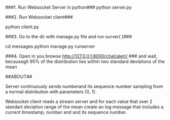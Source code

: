 ###1. Run Websocket Server in python###
python server.py

###2. Run Websocket client###

python client.py

###3. Go to the dir with manage.py file and run surver( )###

cd messages
python manage.py runserver

###4. Open in you browse http://127.0.0.1:8000/chat/alert/ ###
and wait, becausegit 95% of the distribution lies within two standard deviations of the mean


##ABOUT##

Server continuously sends numberand its sequence number sampling from a normal distribution with parameters (0, 1).


Websocket client reads a stream server and for each value that over 2 standart deviation range of the mean 
create an log message that includes a current timestamp, number and and its sequence number.



